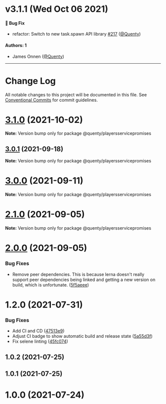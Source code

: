# v3.1.1 (Wed Oct 06 2021)

#### 🐛 Bug Fix

- refactor: Switch to new task.spawn API library [#217](https://github.com/Quenty/NevermoreEngine/pull/217) ([@Quenty](https://github.com/Quenty))

#### Authors: 1

- James Onnen ([@Quenty](https://github.com/Quenty))

---

# Change Log

All notable changes to this project will be documented in this file.
See [Conventional Commits](https://conventionalcommits.org) for commit guidelines.

# [3.1.0](https://github.com/Quenty/NevermoreEngine/compare/@quenty/playersservicepromises@3.0.1...@quenty/playersservicepromises@3.1.0) (2021-10-02)

**Note:** Version bump only for package @quenty/playersservicepromises





## [3.0.1](https://github.com/Quenty/NevermoreEngine/compare/@quenty/playersservicepromises@3.0.0...@quenty/playersservicepromises@3.0.1) (2021-09-18)

**Note:** Version bump only for package @quenty/playersservicepromises





# [3.0.0](https://github.com/Quenty/NevermoreEngine/compare/@quenty/playersservicepromises@2.1.0...@quenty/playersservicepromises@3.0.0) (2021-09-11)

**Note:** Version bump only for package @quenty/playersservicepromises





# [2.1.0](https://github.com/Quenty/NevermoreEngine/compare/@quenty/playersservicepromises@2.0.0...@quenty/playersservicepromises@2.1.0) (2021-09-05)

**Note:** Version bump only for package @quenty/playersservicepromises





# [2.0.0](https://github.com/Quenty/NevermoreEngine/compare/@quenty/playersservicepromises@1.2.0...@quenty/playersservicepromises@2.0.0) (2021-09-05)


### Bug Fixes

* Remove peer dependencies. This is because lerna doesn't really support peer dependencies being linked and getting a new version on build, which is unfortunate. ([5f5aeee](https://github.com/Quenty/NevermoreEngine/commit/5f5aeeea8de9975435309e53679f0ef7064f9dd0))





# 1.2.0 (2021-07-31)


### Bug Fixes

* Add CI and CD ([47513e9](https://github.com/Quenty/NevermoreEngine/commit/47513e9b568162707534af132396dd8756947dd3))
* Adjust CI badge to show automatic build and release state ([5a55d3f](https://github.com/Quenty/NevermoreEngine/commit/5a55d3f19bf8d66a760d67da9b56ed47fab74656))
* Fix selene linting ([45fc074](https://github.com/Quenty/NevermoreEngine/commit/45fc07489ee59127ac6582689f19a0e87c1e5b5a))



## 1.0.2 (2021-07-25)



## 1.0.1 (2021-07-25)



# 1.0.0 (2021-07-24)
